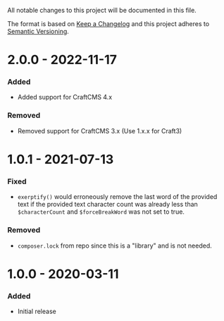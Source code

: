 All notable changes to this project will be documented in this file.

The format is based on [Keep a Changelog](http://keepachangelog.com/) and this project adheres to [Semantic Versioning](http://semver.org/).

# 2.0.0 - 2022-11-17
### Added
- Added support for CraftCMS 4.x
### Removed
- Removed support for CraftCMS 3.x (Use 1.x.x for Craft3)

# 1.0.1 - 2021-07-13
### Fixed
- `exerptify()` would erroneously remove the last word of the provided text if the provided text character count was already less than `$characterCount` and `$forceBreakWord` was not set to true. 
### Removed
- `composer.lock` from repo since this is a "library" and is not needed.

# 1.0.0 - 2020-03-11
### Added
- Initial release
